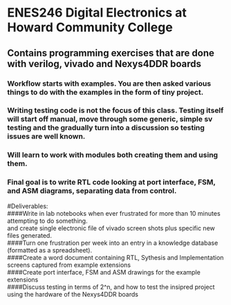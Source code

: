 # ENES246 Digital Electronics at Howard Community College
## Contains programming exercises that are done with verilog, vivado and Nexys4DDR boards
### Workflow starts with examples. You are then asked various things to do with the examples in the form of tiny project. 
### Writing testing code is not the focus of this class. Testing itself will start off manual, move through some generic, simple sv testing and the gradually turn into a discussion so testing issues are well known. 
### Will learn to work with modules both creating them and using them.  
### Final goal is to write RTL code looking at port interface, FSM, and ASM diagrams, separating data from control.  

#Deliverables:   
####Write in lab notebooks when ever frustrated for more than 10 minutes attempting to do something.   
and create single electronic file of vivado screen shots plus specific new files generated.   
####Turn one frustration per week into an entry in a knowledge database (formatted as a spreadsheet).  
####Create a word document containing RTL, Sythesis and Implementation screens captured from example extensions  
####Create port interface, FSM and ASM drawings for the example extensions  
####Discuss testing in terms of 2^n, and how to test the insipred project using the hardware of the Nexys4DDR boards  






 
